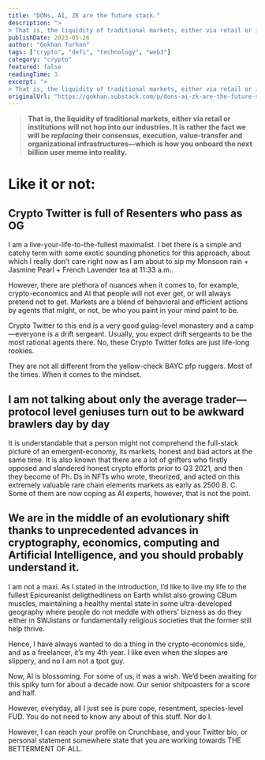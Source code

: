 ```yaml
---
title: "DONs, AI, ZK are the future stack."
description: ">
> That is, the liquidity of traditional markets, either via retail or institutions will not hop into our industries."
publishDate: 2023-05-26
author: "Gokhan Turhan"
tags: ["crypto", "defi", "technology", "web3"]
category: "crypto"
featured: false
readingTime: 3
excerpt: ">
> That is, the liquidity of traditional markets, either via retail or institutions will not hop into our industries. It is rather the fact we will be replacing their consensus, execution,..."
originalUrl: "https://gokhan.substack.com/p/dons-ai-zk-are-the-future-stack"
---
```


>
> **That is, the liquidity of traditional markets, either via retail or institutions will not hop into our industries. It is rather the fact we will be *****replacing***** their consensus, execution, value-transfer and organizational infrastructures—which is how you onboard the next billion user meme into reality.**
>

# Like it or not:

## Crypto Twitter is full of Resenters who pass as OG

I am a live-your-life-to-the-fullest maximalist. I bet there is a simple and catchy term with some exotic sounding phonetics for this approach, about which I really don’t care right now as I am about to sip my Monsoon rain + Jasmine Pearl + French Lavender tea at 11:33 a.m..

However, there are plethora of nuances when it comes to, for example, crypto-economics and AI that people will not ever get, or will always pretend not to get. Markets are a blend of behavioral and efficient actions by agents that might, or not, be who you paint in your mind paint to be.

Crypto Twitter to this end is a very good gulag-level monastery and a camp—everyone is a drift sergeant. Usually, you expect drift sergeants to be the most rational agents there. No, these Crypto Twitter folks are just life-long rookies.

They are not all different from the yellow-check BAYC pfp ruggers. Most of the times. When it comes to the mindset.

## I am not talking about only the average trader—protocol level geniuses turn out to be awkward brawlers day by day

It is understandable that a person might not comprehend the full-stack picture of an emergent-economy, its markets, honest and bad actors at the same time. It is also known that there are a lot of grifters who firstly opposed and slandered honest crypto efforts prior to Q3 2021, and then they become of Ph. Ds in NFTs who wrote, theorized, and acted on this extremely valuable rare chain elements markets as early as 2500 B. C. Some of them are now coping as AI experts, however, that is not the point.

## We are in the middle of an evolutionary shift thanks to unprecedented advances in cryptography, economics, computing and Artificial Intelligence, and you should probably understand it.

I am not a maxi. As I stated in the introduction, I’d like to live my life to the fullest Epicureanist deligthedliness on Earth whilst also growing CBum muscles, maintaining a healthy mental state in some ultra-developed geography where people do not meddle with others’ bizness as do they either in SWJistans or fundamentally religious societies that the former still help thrive.

Hence, I have always wanted to do a thing in the crypto-economics side, and as a freelancer, it’s my 4th year. I like even when the slopes are slippery, and no I am not a tpot guy.

Now, AI is blossoming. For some of us, it was a wish. We’d been awaiting for this spiky turn for about a decade now. Our senior shitpoasters for a score and half.

However, everyday, all I just see is pure cope, resentment, species-level FUD. You do not need to know any about of this stuff. Nor do I.

However, I can reach your profile on Crunchbase, and your Twitter bio, or personal statement somewhere state that you are working towards THE BETTERMENT OF ALL.